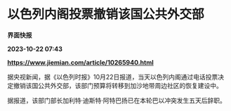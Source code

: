 # 以色列内阁投票撤销该国公共外交部
**界面快报**

**2023-10-22 07:43**

**https://www.jiemian.com/article/10265940.html**

据央视新闻，据《以色列时报》10月22日报道，当天以色列内阁通过电话投票决定撤销该国公共外交部，该部门预算将转移到加沙地带周边社区的恢复建设中。

据报道，该部门部长加利特·迪斯特·阿特巴扬已在本轮巴以冲突发生五天后辞职。